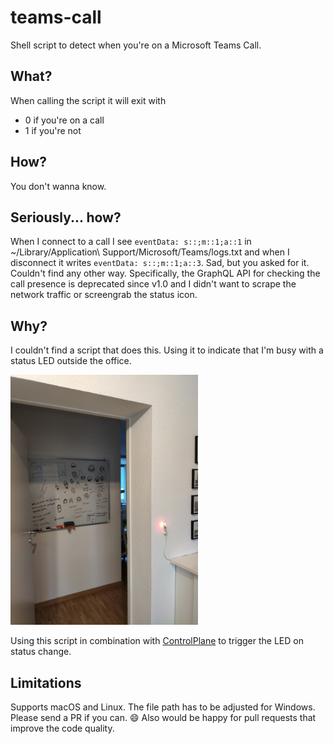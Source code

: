 # teams-call

Shell script to detect when you're on a Microsoft Teams Call.

## What?

When calling the script it will exit with 

* 0 if you're on a call
* 1 if you're not

## How?

You don't wanna know.

## Seriously... how?

When I connect to a call I see 
`eventData: s::;m::1;a::1` in ~/Library/Application\ Support/Microsoft/Teams/logs.txt and when I disconnect it writes `eventData: s::;m::1;a::3`.
Sad, but you asked for it.
Couldn't find any other way.
Specifically, the GraphQL API for checking the call presence is deprecated since v1.0 and I didn't want to scrape the network traffic or screengrab the status icon.

## Why?

I couldn't find a script that does this.
Using it to indicate that I'm busy with a status LED outside the office.

<img width=300 src="led.jpeg" />

Using this script in combination with [ControlPlane](https://www.controlplaneapp.com/) to trigger the LED on status change.


## Limitations

Supports macOS and Linux. The file path has to be adjusted for Windows.
Please send a PR if you can. :smile:
Also would be happy for pull requests that improve the code quality.

